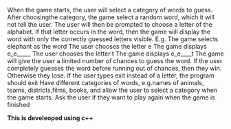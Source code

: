  When the game starts, the user will select a category of words to guess. After choosingthe category, the game select a random word, which it will not tell the user. 
 The user will then be prompted
 to choose a letter of the alphabet. If that letter occurs in the word, then the game will display the word with only the correctly guessed letters visible.
E.g. The game selects elephant as the word
The user chooses the letter e
The game displays e_e_____
The user chooses the letter t
The game displays e_e____t
The game will give the user a limited number of chances to guess the word. If the user completely guesses the word before running out of chances, then they win. Otherwise they lose.
If the user types exit instead of a letter, the program should exit
Have different categories of words, e.g.names of animals, teams, districts,films, books, and allow the user to select a category when the game starts.
Ask the user if they want to play again when the game is finished

**This is develeoped using c++**
